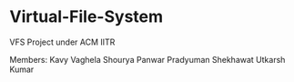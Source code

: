 # Virtual-File-System
VFS Project under ACM IITR

Members: Kavy Vaghela
         Shourya Panwar
         Pradyuman Shekhawat
         Utkarsh Kumar
